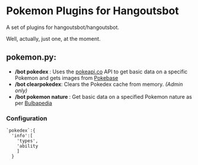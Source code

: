 # Pokemon Plugins for Hangoutsbot

A set of plugins for hangoutsbot/hangoutsbot.

Well, actually, just one, at the moment.

## pokemon.py:  
  - **/bot pokedex <pokemon-name>**: Uses the [pokeapi.co](pokeapi.co) API to get basic data on a specific Pokemon and gets images from [Pokebase](http://pokemondb.net/pokebase/)
  - **/bot clearpokedex**: Clears the Pokedex cache from memory. *(Admin only)* 
  - **/bot pokemon nature <nature-name>**: Get basic data on a specified Pokemon nature as per [Bulbapedia](http://bulbapedia.bulbagarden.net/wiki/Nature#List_of_Natures)

### Configuration

```
`pokedex`:{
  'info':[
    'types',
    'ability
    ]
  }
```
